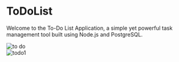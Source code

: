 # ToDoList 
Welcome to the To-Do List Application, a simple yet powerful task management tool built using Node.js and PostgreSQL.       

![to do](https://github.com/user-attachments/assets/4a066f4a-f457-447f-bef6-7f13db746c0b)   
![todo1](https://github.com/user-attachments/assets/f215e902-0f74-4876-8783-507936a560bb)  
